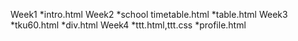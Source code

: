 Week1
   *intro.html
Week2
   *school timetable.html
   *table.html
Week3
   *tku60.html
   *div.html
Week4
   *ttt.html,ttt.css
   *profile.html
<!--stackedit_data:
eyJoaXN0b3J5IjpbLTc4Mjk4Nzk5MV19
-->